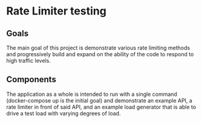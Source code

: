 # Rate Limiter testing

## Goals

The main goal of this project is demonstrate various rate limiting methods and progressively build and expand on the ability of the code to respond to high traffic levels.



## Components

The application as a whole is intended to run with a single command (docker-compose up is the initial goal) and demonstrate an example API, a rate limiter in front of said API, and an example load generator that is able to drive a test load with varying degrees of load.
